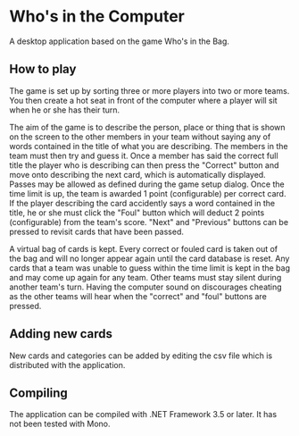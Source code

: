 Who's in the Computer
=====================

A desktop application based on the game Who's in the Bag.

How to play
-----------

The game is set up by sorting three or more players into two or more teams.
You then create a hot seat in front of the computer where a player will sit
when he or she has their turn.

The aim of the game is to describe the person, place or thing that is shown on
the screen to the other members in your team without saying any of words
contained in the title of what you are describing. The members in the team
must then try and guess it. Once a member has said the correct full title the
player who is describing can then press the "Correct" button and move onto
describing the next card, which is automatically displayed. Passes may be
allowed as defined during the game setup dialog. Once the time limit is up,
the team is awarded 1 point (configurable) per correct card. If the player
describing the card accidently says a word contained in the title, he or she
must click the "Foul" button which will deduct 2 points (configurable) from
the team's score. "Next" and "Previous" buttons can be pressed to revisit
cards that have been passed.

A virtual bag of cards is kept. Every correct or fouled card is taken out of
the bag and will no longer appear again until the card database is reset. Any
cards that a team was unable to guess within the time limit is kept in the bag
and may come up again for any team. Other teams must stay silent during another
team's turn. Having the computer sound on discourages cheating as the other teams
will hear when the "correct" and "foul" buttons are pressed.

Adding new cards
----------------

New cards and categories can be added by editing the csv file which is
distributed with the application.

Compiling
---------

The application can be compiled with .NET Framework 3.5 or later. It has not
been tested with Mono.